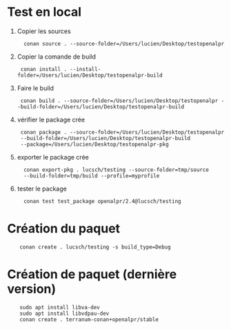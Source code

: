 # Test en local

1. Copier les sources

         conan source . --source-folder=/Users/lucien/Desktop/testopenalpr

1. Copier la comande de build

        conan install . --install-folder=/Users/lucien/Desktop/testopenalpr-build

1. Faire le build

        conan build . --source-folder=/Users/lucien/Desktop/testopenalpr --build-folder=/Users/lucien/Desktop/testopenalpr-build

1. vérifier le package crée

        conan package . --source-folder=/Users/lucien/Desktop/testopenalpr
        --build-folder=/Users/lucien/Desktop/testopenalpr-build
        --package=/Users/lucien/Desktop/testopenalpr-pkg

1. exporter le package crée

         conan export-pkg . lucsch/testing --source-folder=tmp/source 
         --build-folder=tmp/build --profile=myprofile

1. tester le package

         conan test test_package openalpr/2.4@lucsch/testing



# Création du paquet

        conan create . lucsch/testing -s build_type=Debug


# Création de paquet (dernière version)

        sudo apt install libva-dev
        sudo apt install libvdpau-dev
        conan create . terranum-conan+openalpr/stable
